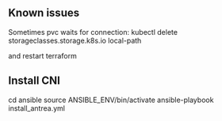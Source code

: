 ## Known issues

Sometimes pvc waits for connection:
kubectl delete storageclasses.storage.k8s.io local-path

and restart terraform

## Install CNI

cd ansible
source ANSIBLE_ENV/bin/activate
ansible-playbook install_antrea.yml